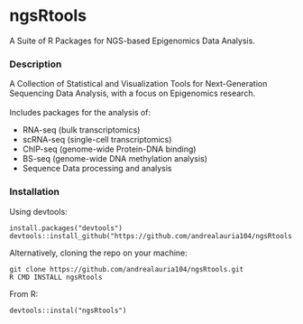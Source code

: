 # ngsRtools
A Suite of R Packages for NGS-based Epigenomics Data Analysis.

### Description
A Collection of Statistical and Visualization Tools for Next-Generation Sequencing Data Analysis, with a focus on Epigenomics research.<br/> 
<br/>
Includes packages for the analysis of:<br/>

- RNA-seq (bulk transcriptomics)<br/>
- scRNA-seq (single-cell transcriptomics)<br/>
- ChIP-seq (genome-wide Protein-DNA binding)<br/>
- BS-seq (genome-wide DNA methylation analysis)<br/>
- Sequence Data processing and analysis<br/>

### Installation
Using devtools:

```
install.packages("devtools")
devtools::install_github("https://github.com/andrealauria104/ngsRtools.git")
```

Alternatively, cloning the repo on your machine:

```
git clone https://github.com/andrealauria104/ngsRtools.git
R CMD INSTALL ngsRtools
```
From R:
```
devtools::instal("ngsRtools")
```
